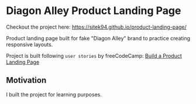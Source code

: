 # Diagon Alley Product Landing Page

Checkout the project here: https://sitek94.github.io/product-landing-page/

Product landing page built for fake "Diagon Alley" brand to practice creating responsive layouts.

Project is built following `user stories` by freeCodeCamp: [Build a Product Landing Page](https://www.freecodecamp.org/learn/responsive-web-design/responsive-web-design-projects/build-a-technical-documentation-page)

## Motivation
I built the project for learning purposes.
